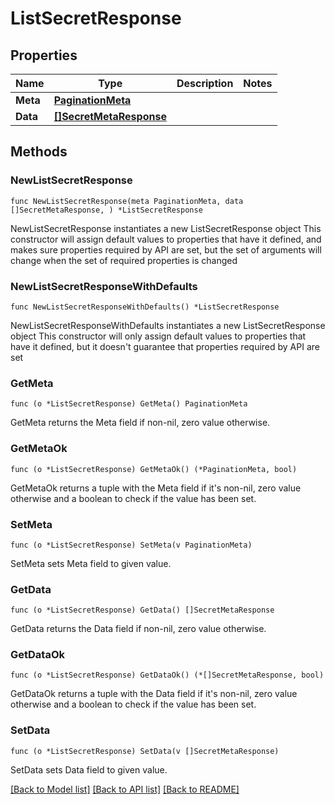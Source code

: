 # ListSecretResponse

## Properties

Name | Type | Description | Notes
------------ | ------------- | ------------- | -------------
**Meta** | [**PaginationMeta**](PaginationMeta.md) |  | 
**Data** | [**[]SecretMetaResponse**](SecretMetaResponse.md) |  | 

## Methods

### NewListSecretResponse

`func NewListSecretResponse(meta PaginationMeta, data []SecretMetaResponse, ) *ListSecretResponse`

NewListSecretResponse instantiates a new ListSecretResponse object
This constructor will assign default values to properties that have it defined,
and makes sure properties required by API are set, but the set of arguments
will change when the set of required properties is changed

### NewListSecretResponseWithDefaults

`func NewListSecretResponseWithDefaults() *ListSecretResponse`

NewListSecretResponseWithDefaults instantiates a new ListSecretResponse object
This constructor will only assign default values to properties that have it defined,
but it doesn't guarantee that properties required by API are set

### GetMeta

`func (o *ListSecretResponse) GetMeta() PaginationMeta`

GetMeta returns the Meta field if non-nil, zero value otherwise.

### GetMetaOk

`func (o *ListSecretResponse) GetMetaOk() (*PaginationMeta, bool)`

GetMetaOk returns a tuple with the Meta field if it's non-nil, zero value otherwise
and a boolean to check if the value has been set.

### SetMeta

`func (o *ListSecretResponse) SetMeta(v PaginationMeta)`

SetMeta sets Meta field to given value.


### GetData

`func (o *ListSecretResponse) GetData() []SecretMetaResponse`

GetData returns the Data field if non-nil, zero value otherwise.

### GetDataOk

`func (o *ListSecretResponse) GetDataOk() (*[]SecretMetaResponse, bool)`

GetDataOk returns a tuple with the Data field if it's non-nil, zero value otherwise
and a boolean to check if the value has been set.

### SetData

`func (o *ListSecretResponse) SetData(v []SecretMetaResponse)`

SetData sets Data field to given value.



[[Back to Model list]](../README.md#documentation-for-models) [[Back to API list]](../README.md#documentation-for-api-endpoints) [[Back to README]](../README.md)



